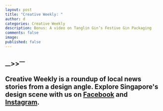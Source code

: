 ```yaml
---
layout: post
title: "Creative Weekly: "
author: d
categories: Creative Weekly
description: Bonus: A video on Tanglin Gin’s Festive Gin Packaging
comments: false
image: 
published: false
---
```


<h2> <h/2>



<strong><sub>—</sub>><sub></sub>><sup>—</sup></strong>

Creative Weekly is a roundup of local news stories from a design angle. Explore Singapore's design scene with us on <a href="https://www.facebook.com/designinsingapore/">Facebook</a> and <a href="https://www.instagram.com/designinsingapore/">Instagram</a>. 
